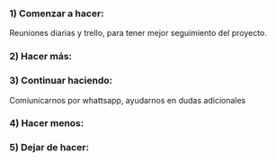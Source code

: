 ### 1) Comenzar a hacer:

Reuniones diarias y trello, para tener mejor seguimiento del proyecto.

### 2) Hacer más:

### 3) Continuar haciendo:

Comiunicarnos por whattsapp, ayudarnos en dudas adicionales

### 4) Hacer menos:

### 5) Dejar de hacer:
